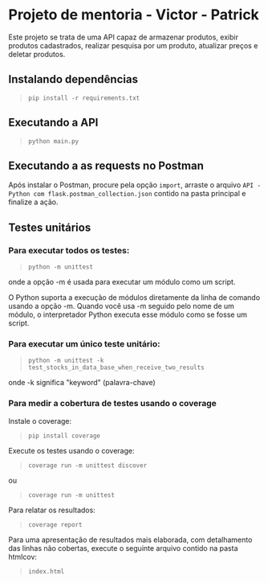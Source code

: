 # Projeto de mentoria - Victor - Patrick

Este projeto se trata de uma API capaz de armazenar produtos, exibir produtos cadastrados, realizar pesquisa por um produto, atualizar preços e deletar produtos.

## Instalando dependências
> `pip install -r requirements.txt`

## Executando a API
> `python main.py`

## Executando a as requests no Postman
Após instalar o Postman, procure pela opção `import`, arraste o arquivo `API - Python com flask.postman_collection.json` contido na pasta principal e finalize a ação.

## Testes unitários
### Para executar todos os testes:
> `python -m unittest`

onde a opção -m é usada para executar um módulo como um script.

O Python suporta a execução de módulos diretamente da linha de comando usando a opção -m. Quando você usa -m seguido pelo nome de um módulo, o interpretador Python executa esse módulo como se fosse um script.


### Para executar um único teste unitário:
> `python -m unittest -k test_stocks_in_data_base_when_receive_two_results`

onde -k significa "keyword" (palavra-chave)

### Para medir a cobertura de testes usando o coverage

Instale o coverage:
> `pip install coverage` 

Execute os testes usando o coverage:
> `coverage run -m unittest discover`

ou

> `coverage run -m unittest`

Para relatar os resultados:

> `coverage report`

Para uma apresentação de resultados mais elaborada, com detalhamento das linhas não cobertas, execute o seguinte arquivo contido na pasta htmlcov:

> `index.html`